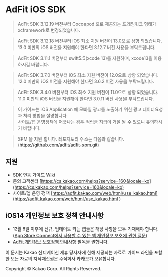 # AdFit iOS SDK

> AdFit SDK 3.12.19 버전부터 Cocoapod 으로 제공되는 프레임워크 형태가 xcframework로 변경되었습니다.  

> AdFit SDK 3.12.18 버전부터 iOS 최소 지원 버전이 13.0으로 상향 되었습니다. 13.0 미만의 iOS 버전을
지원해야 한다면 3.12.7 버전 사용을 부탁드립니다. 

> AdFit SDK 3.11.1 버전부터 swift5.5(xcode 13)를 지원하며, xcode13을 이용하시길 바랍니다. 

> AdFit SDK 3.7.0 버전부터 iOS 최소 지원 버전이 12.0으로 상향 되었습니다. 12.0 미만의 iOS 버전을
지원해야 한다면 3.6.2 버전 사용을 부탁드립니다. 

> AdFit SDK 3.4.0 버전부터 iOS 최소 지원 버전이 11.0으로 상향 되었습니다. 11.0 미만의 iOS 버전을
지원해야 한다면 3.0.11 버전 사용을 부탁드립니다. 

> 이 가이드는 iOS Application 에 모바일 광고를 노출하기 위한 광고 데이터요청과 처리 방법을 설명합니다.<br>
사이트/앱 운영정책에 어긋나는 경우 적립금 지급이 거절 될 수 있으니 유의하시기 바랍니다.

> SPM 을 지원 합니다. 레포지토리 주소는 다음과 같습니다.<br> (https://github.com/adfit/adfit-spm.git)

## 지원
* SDK 연동 가이드 [Wiki](https://github.com/adfit/adfit-ios-sdk/wiki)
* 문의 고객센터 [https://cs.kakao.com/helps?service=160&locale=ko](https://cs.kakao.com/helps?service=160&locale=ko)
* 사이트/앱 운영 정책 [https://adfit.kakao.com/web/html/use_kakao.html](https://adfit.kakao.com/web/html/use_kakao.html )

## iOS14 개인정보 보호 정책 안내사항
* 12월 8일 이후에 신규, 업데이트 되는 앱들은 해당 사항을 모두 기재해야 합니다. ([App Store Connect에서 사용할 수 있는 앱 개인정보 보호에 관한 질문](https://developer.apple.com/kr/news/?id=vlj9jty9))
* [AdFit 개인정보 보호정책 안내사항](https://github.com/adfit/adfit-ios-sdk/wiki/iOS14-%EA%B0%9C%EC%9D%B8%EC%A0%95%EB%B3%B4-%EB%B3%B4%ED%98%B8-%EB%B0%8F-%EB%8D%B0%EC%9D%B4%ED%84%B0-%EC%82%AC%EC%9A%A9-%EC%A0%95%EC%B1%85-%EC%97%85%EB%8D%B0%EC%9D%B4%ED%8A%B8%EC%97%90-%EB%94%B0%EB%A5%B8-%EB%A7%A4%EC%B2%B4-%EC%95%88%EB%82%B4%EC%82%AC%ED%95%AD) 필독을 권합니다.

이 문서는 Kakao 신디케이션 제휴 당사자에 한해 제공되는 자료로 가이드 라인을 포함한 모든 자료의 지적재산권은 주식회사 카카오가 보유합니다.

Copyright © Kakao Corp. All Rights Reserved.

